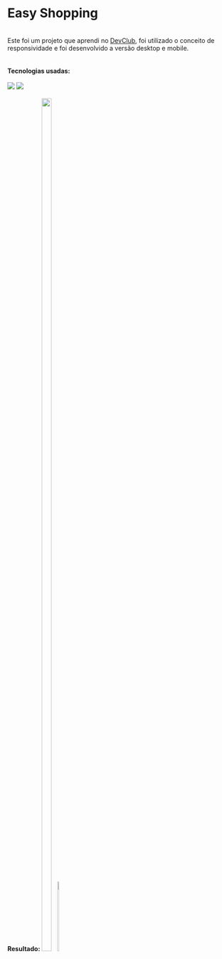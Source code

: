 <h1>Easy Shopping</h1>
<br>
Este foi um projeto que aprendi no <a href="https://rodolfomori.com.br/devclub">DevClub</a>, foi utilizado o conceito de responsividade e
foi desenvolvido a versão desktop e mobile.
<br>
<br>
<br>
<strong>Tecnologias usadas:</strong>
<br>
<br>
<div style="display: inline-block">
<img src="https://camo.githubusercontent.com/bfe6a48836e87b13a16f1f56f88fee428475c2ac29247992ec9b8bcc7154f881/68747470733a2f2f696d672e736869656c64732e696f2f62616467652f48544d4c352d4533344632363f7374796c653d666f722d7468652d6261646765266c6f676f3d68746d6c35266c6f676f436f6c6f723d7768697465"/> <img src="https://camo.githubusercontent.com/472c222e8f240a48ae51cd9b082a1b857be809dcd851a25150890c2da50c13a5/68747470733a2f2f696d672e736869656c64732e696f2f62616467652f435353332d3135373242363f7374796c653d666f722d7468652d6261646765266c6f676f3d63737333266c6f676f436f6c6f723d7768697465"/>
</div>
<br>
<br>
<strong>Resultado:</strong>

<div style="display: inline-block">
<img src="https://github.com/devcarlosfilho/projeto1-responsive-easy-shopping/blob/main/assets/desktop.png?raw=true" width="70%"/>    
  <img src="https://github.com/devcarlosfilho/projeto1-responsive-easy-shopping/blob/main/assets/mobile.png" width="20%"/>
</div>
